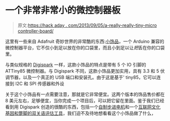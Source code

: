 # 一个非常非常小的微控制器板

> 原文:[https://hack aday . com/2013/09/05/a-really-really-tiny-micro controller-board/](https://hackaday.com/2013/09/05/a-really-really-tiny-microcontroller-board/)

这里有一些来自 Adafruit 奇妙世界的非常酷的东西:[小饰品](http://learn.adafruit.com/introducing-trinket/introduction)，一个 Arduino 兼容的微控制器平台，它不仅小到足以放在你的口袋里，而且小到足以让*把*丢在你的口袋里。

与类似规格的 [Digispark](http://hackaday.com/2012/08/13/teensy-tiny-arduino-board-with-an-attiny85/) 一样，这款小饰品的特点是带有 5 个 IO 引脚的 ATTiny85 微控制器。与 Digispark 不同，这款小饰品更加实用，具有 3.3 和 5 伏调节器，以及一个真正的 USB 端口和安装孔。由于这是基于' tiny85，它可以连接到 I2C 和 SPI 传感器和外设

关于这个小饰品有一点需要注意，那就是它非常便宜。这两个版本的饰品售价都在 8 美元左右，足够便宜，当你完成一个项目后，可以把它留在里面。鉴于我们已经看到用 Digispark 创造的很酷的东西，包括一个[自制步进电机](http://hackaday.com/2013/04/13/working-3d-printed-stepper-motor/)和一个[互联网文化基因和蹩脚的双关语评估工具](http://hackaday.com/2013/05/08/karma-controller-makes-reddit-a-game/)，我们迫不及待地想看看这个小饰品做了什么，